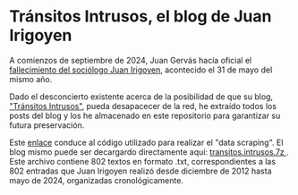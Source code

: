 # Tránsitos Intrusos, el blog de Juan Irigoyen

A comienzos de septiembre de 2024, Juan Gervás hacía oficial el [fallecimiento del sociólogo Juan Irigoyen](https://diario16plus.com/sociedad/obituario/murio-juan-irigoyen-profesor-sociologo-marginado-academico-social-bella-persona-mejor-sociologia-salud_501587_102.html), acontecido el 31 de mayo del mismo año.

Dado el desconcierto existente acerca de la posibilidad de que su blog, ["Tránsitos Intrusos"](http://www.juanirigoyen.es/), pueda desapacecer de la red, he extraído todos los posts del blog y los he almacenado en este repositorio para garantizar su futura preservación. 

Este [enlace](https://github.com/joseluisesna/Transitos_intrusos/blob/main/1_Data_retrieval.R) conduce al código utilizado para realizar el "data scraping".
El blog mismo puede ser decargardo directamente aquí: [transitos.intrusos.7z ](https://github.com/joseluisesna/Transitos_intrusos/blob/main/transitos_intrusos.7z).
Este archivo contiene 802 textos en formato .txt, correspondientes a las 802 entradas que Juan Irigoyen realizó desde diciembre de 2012 hasta mayo de 2024, organizadas cronológicamente.
